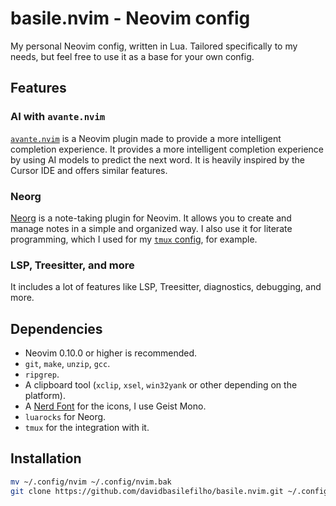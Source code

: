 



# basile.nvim - Neovim config

My personal Neovim config, written in Lua. Tailored specifically to my needs, but feel free to use it as a base for your own config.


## Features

### AI with `avante.nvim`

[`avante.nvim`](https://github.com/yetone/avante.nvim) is a Neovim plugin made to provide a more intelligent completion experience. It provides a more intelligent completion experience by using AI models to predict the next word. It is heavily inspired by the Cursor IDE and offers similar features.


### Neorg

[Neorg](https://github.com/nvim-neorg/neorg) is a note-taking plugin for Neovim. It allows you to create and manage notes in a simple and organized way. I also use it for literate programming, which I used for my [`tmux` config](https://github.com/davidbasilefilho/basile.tmux), for example.


### LSP, Treesitter, and more

It includes a lot of features like LSP, Treesitter, diagnostics, debugging, and more.


## Dependencies

- Neovim 0.10.0 or higher is recommended.
- `git`, `make`, `unzip`, `gcc`.
- `ripgrep`.
- A clipboard tool (`xclip`, `xsel`, `win32yank` or other depending on the platform).
- A [Nerd Font](https://www.nerdfonts.com/) for the icons, I use Geist Mono.
- `luarocks` for Neorg.
- `tmux` for the integration with it.


## Installation

```bash
mv ~/.config/nvim ~/.config/nvim.bak
git clone https://github.com/davidbasilefilho/basile.nvim.git ~/.config/nvim && nvim
```
